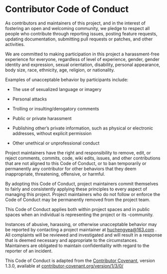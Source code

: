 # Contributor Code of Conduct

As contributors and maintainers of this project, and in the interest of fostering an open and welcoming community, we pledge to respect all people who contribute through reporting issues, posting feature requests, updating documentation, submitting pull requests or patches, and other activities.

We are committed to making participation in this project a harassment-free experience for everyone, regardless of level of experience, gender, gender identity and expression, sexual orientation, disability, personal appearance, body size, race, ethnicity, age, religion, or nationality.

Examples of unacceptable behavior by participants include:

- The use of sexualized language or imagery

- Personal attacks

- Trolling or insulting/derogatory comments

- Public or private harassment

- Publishing other’s private information, such as physical or electronic addresses, without explicit permission

- Other unethical or unprofessional conduct

Project maintainers have the right and responsibility to remove, edit, or reject comments, commits, code, wiki edits, issues, and other contributions that are not aligned to this Code of Conduct, or to ban temporarily or permanently any contributor for other behaviors that they deem inappropriate, threatening, offensive, or harmful.

By adopting this Code of Conduct, project maintainers commit themselves to fairly and consistently applying these principles to every aspect of managing this project. Project maintainers who do not follow or enforce the Code of Conduct may be permanently removed from the project team.

This Code of Conduct applies both within project spaces and in public spaces when an individual is representing the project or its -community.

Instances of abusive, harassing, or otherwise unacceptable behavior may be reported by contacting a project maintainer at [huchengyea@163.com](huchengyea@163.com) . All complaints will be reviewed and investigated and will result in a response that is deemed necessary and appropriate to the circumstances. Maintainers are obligated to maintain confidentiality with regard to the reporter of an incident.

This Code of Conduct is adapted from the [Contributor Covenant](https://www.contributor-covenant.org/), version 1.3.0, available at [contributor-covenant.org/version/1/3/0/](https://www.contributor-covenant.org/version/1/3/0/code-of-conduct/)